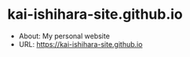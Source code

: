 # kai-ishihara-site.github.io

- About: My personal website
- URL: https://kai-ishihara-site.github.io

